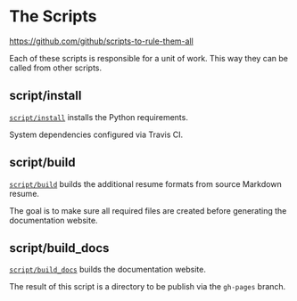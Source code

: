 # The Scripts

<https://github.com/github/scripts-to-rule-them-all>

Each of these scripts is responsible for a unit of work. This way they can be called from other scripts.

## script/install

[`script/install`][install] installs the Python requirements.

System dependencies configured via Travis CI.

## script/build

[`script/build`][build] builds the additional resume formats from source Markdown resume.

The goal is to make sure all required files are created before generating the documentation website.

## script/build_docs

[`script/build_docs`][build_docs] builds the documentation website.

The result of this script is a directory to be publish via the `gh-pages` branch.

[install]: ./install
[build]: ./build
[build_docs]: ./build_docs
